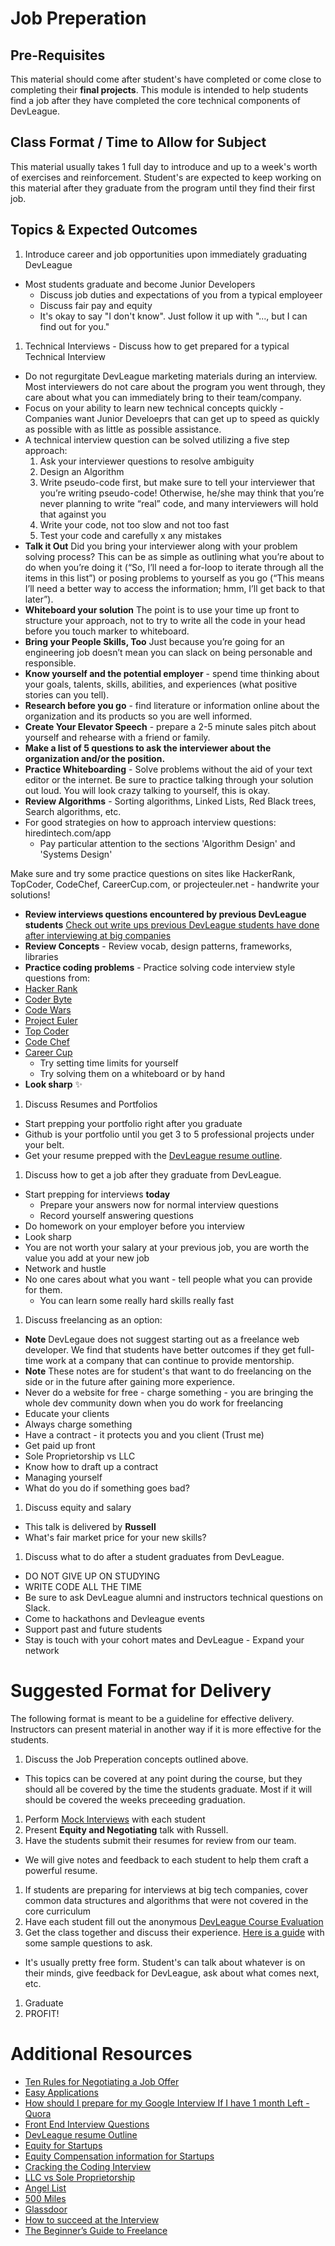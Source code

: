 # Job Preperation

## Pre-Requisites
This material should come after student's have completed or come close to completing their **final projects**. This module is intended to help students find a job after they have completed the core technical components of DevLeague.

## Class Format / Time to Allow for Subject
This material usually takes 1 full day to introduce and up to a week's worth of exercises and reinforcement. Student's are expected to keep working on this material after they graduate from the program until they find their first job.

## Topics & Expected Outcomes

1. Introduce career and job opportunities upon immediately graduating DevLeague
  - Most students graduate and become Junior Developers
    - Discuss job duties and expectations of you from a typical employeer
    - Discuss fair pay and equity
    - It's okay to say "I don't know". Just follow it up with "..., but I can find out for you."
1. Technical Interviews - Discuss how to get prepared for a typical Technical Interview
  - Do not regurgitate DevLeague marketing materials during an interview. Most interviewers do not care about the program you went through, they care about what you can immediately bring to their team/company.
  - Focus on your ability to learn new technical concepts quickly - Companies want Junior Develoeprs that can get up to speed as quickly as possible with as little as possible assistance.
  - A technical interview question can be solved utilizing a five step approach:
    1. Ask your interviewer questions to resolve ambiguity
    1. Design an Algorithm
    1. Write pseudo-code first, but make sure to tell your interviewer that you’re writing pseudo-code! Otherwise, he/she may think that you’re never planning to write “real” code, and many interviewers will hold that against you
    1. Write your code, not too slow and not too fast
    1. Test your code and carefully  x any mistakes
  - **Talk it Out** Did you bring your interviewer along with your problem solving process? This can be as simple as outlining what you’re about to do when you’re doing it (“So, I’ll need a for-loop to iterate through all the items in this list”) or posing problems to yourself as you go (“This means I’ll need a better way to access the information; hmm, I’ll get back to that later”).
  - **Whiteboard your solution** The point is to use your time up front to structure your approach, not to try to write all the code in your head before you touch marker to whiteboard.
  - **Bring your People Skills, Too** Just because you’re going for an engineering job doesn’t mean you can slack on being personable and responsible.
  - **Know yourself and the potential employer** - spend time thinking about your goals, talents, skills, abilities, and experiences (what positive stories can you tell).
  - **Research before you go** - find literature or information online about the organization and its products so you are well informed.
  - **Create Your Elevator Speech** - prepare a 2-5 minute sales pitch about yourself and rehearse with a friend or family.
  - **Make a list of 5 questions to ask the interviewer about the organization and/or the position.**
  - **Practice Whiteboarding** - Solve problems without the aid of your text editor or the internet. Be sure to practice talking through your solution out loud. You will look crazy talking to yourself, this is okay.
  - **Review Algorithms** - Sorting algorithms, Linked Lists, Red Black trees, Search algorithms, etc.
  - For good strategies on how to approach interview questions: hiredintech.com/app
    - Pay particular attention to the sections 'Algorithm Design' and 'Systems Design'

Make sure and try some practice questions on sites like HackerRank, TopCoder, CodeChef, CareerCup.com, or projecteuler.net - handwrite your solutions!

  - **Review interviews questions encountered by previous DevLeague students** [Check out write ups previous DevLeague students have done after interviewing at big companies](https://github.com/devleague/DevLeague-Modules/tree/master/JobPrep/bigFiveInterviews)
  - **Review Concepts** - Review vocab, design patterns, frameworks, libraries
  - **Practice coding problems** - Practice solving code interview style questions from:
  - [Hacker Rank](https://www.hackerrank.com/)
  - [Coder Byte](https://coderbyte.com/)
  - [Code Wars](http://www.codewars.com/)
  - [Project Euler](https://projecteuler.net/)
  - [Top Coder](https://www.topcoder.com/)
  - [Code Chef](https://www.codechef.com/)
  - [Career Cup](https://careercup.com/)
    - Try setting time limits for yourself
    - Try solving them on a whiteboard or by hand
  - **Look sharp** :sparkles:
1. Discuss Resumes and Portfolios
  - Start prepping your portfolio right after you graduate
  - Github is your portfolio until you get 3 to 5 professional projects under your belt.
  - Get your resume prepped with the [DevLeague resume outline](https://docs.google.com/document/d/18cP_bDl6O1QnJIQV__cxTAU2c6q6aEGPB-Jvejc2oBg/edit?usp=sharing).
1. Discuss how to get a job after they graduate from DevLeague.
  - Start prepping for interviews **today**
      - Prepare your answers now for normal interview questions
      - Record yourself answering questions
  - Do homework on your employer before you interview
  - Look sharp
  - You are not worth your salary at your previous job, you are worth the value you add at your new job
  - Network and hustle
  - No one cares about what you want - tell people what you can provide for them.
     - You can learn some really hard skills really fast
1. Discuss freelancing as an option:
  - **Note** DevLegaue does not suggest starting out as a freelance web developer. We find that students have better outcomes if they get full-time work at a company that can continue to provide mentorship.
  - **Note** These notes are for student's that want to do freelancing on the side or in the future after gaining more experience.
  - Never do a website for free - charge something - you are bringing the whole dev community down when you do work for freelancing
  - Educate your clients
  - Always charge something
  - Have a contract - it protects you and you client (Trust me)
  - Get paid up front
  - Sole Proprietorship vs LLC
  - Know how to draft up a contract
  - Managing yourself
  - What do you do if something goes bad?
1. Discuss equity and salary
  - This talk is delivered by **Russell**
  - What's fair market price for your new skills?
1. Discuss what to do after a student graduates from DevLeague.
  - DO NOT GIVE UP ON STUDYING
  - WRITE CODE ALL THE TIME
  - Be sure to ask DevLeague alumni and instructors technical questions on Slack.
  - Come to hackathons and Devleague events
  - Support past and future students
  - Stay is touch with your cohort mates and DevLeague - Expand your network

# Suggested Format for Delivery
The following format is meant to be a guideline for effective delivery. Instructors can present material in another way if it is more effective for the students.

1. Discuss the Job Preperation concepts outlined above.
  - This topics can be covered at any point during the course, but they should all be covered by the time the students graduate. Most if it will should be covered the weeks preceeding graduation.
1. Perform [Mock Interviews](https://github.com/devleague/DevLeague-Modules/blob/master/JobPrep/MockInterviewPrep.md) with each student
1. Present **Equity and Negotiating** talk with Russell.
1. Have the students submit their resumes for review from our team.
  - We will give notes and feedback to each student to help them craft a powerful resume.
1. If students are preparing for interviews at big tech companies, cover common data structures and algorithms that were not covered in the core curriculum
1. Have each student fill out the anonymous [DevLeague Course Evaluation](https://docs.google.com/forms/d/e/1FAIpQLSdigqivbhLeaoeSvr2lfXf5pgiLtqvWWv7QrhAAp8ZGP2Y00g/viewform)
1. Get the class together and discuss their experience. [Here is a guide](https://github.com/devleague/DevLeague-Modules/blob/master/JobPrep/debrief.md) with some sample questions to ask.
  - It's usually pretty free form. Student's can talk about whatever is on their minds, give feedback for DevLeague, ask about what comes next, etc.
1. Graduate
1. PROFIT!

# Additional Resources

- [Ten Rules for Negotiating a Job Offer](https://medium.freecodecamp.com/ten-rules-for-negotiating-a-job-offer-ee17cccbdab6#.a94agj415:)
- [Easy Applications](https://github.com/j-delaney/easy-application)
- [How should I prepare for my Google Interview If I have 1 month Left - Quora](https://www.quora.com/How-should-I-prepare-for-my-Google-interview-if-I-have-1-month-left)
- [Front End Interview Questions](https://github.com/h5bp/Front-end-Developer-Interview-Questions)
- [DevLeague resume Outline](https://docs.google.com/document/d/18cP_bDl6O1QnJIQV__cxTAU2c6q6aEGPB-Jvejc2oBg/edit?usp=sharing)
- [Equity for Startups](https://gist.github.com/isaacsanders/1653078)
- [Equity Compensation information for Startups](https://github.com/jlevy/og-equity-compensation)
- [Cracking the Coding Interview](http://www.amazon.com/Cracking-Coding-Interview-Programming-Questions/dp/098478280X)
- [LLC vs Sole Proprietorship](http://info.legalzoom.com/llc-vs-sole-proprietorship-4342.html)
- [Angel List](https://angel.co/)
- [500 Miles](http://www.500miles.io/)
- [Glassdoor](https://www.glassdoor.com/)
- [How to succeed at the Interview](https://www.fastcompany.com/3062713/how-to-be-a-success-at-everything/i-hire-engineers-at-google-heres-what-i-look-for-and-why)
- [The Beginner’s Guide to Freelance](https://medium.com/code-like-a-girl/the-beginners-guide-to-freelance-ed89c4051c26#.81bsk1f9a)
